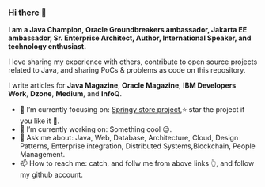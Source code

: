 ### Hi there 👋
<!-- 
![Twitter URL](https://img.shields.io/twitter/url?color=white&label=follow%20on%20Twitter&logo=twitter&logoColor=white&style=for-the-badge&url=https%3A%2F%2Ftwitter.com%2F_tamanm) ![LinkedIn URL](https://img.shields.io/twitter/url?color=white&label=con%20on%20linkedin&logo=linkedin&logoColor=white&style=for-the-badge&url=https%3A%2F%2Fwww.linkedin.com%2Fin%2Fmohamedtaman) ![FACEBOOK URL](https://img.shields.io/twitter/url?color=white&label=con%20on%20Facebook&logo=facebook&logoColor=white&style=for-the-badge&url=https%3A%2F%2Fwww.facebook.com%2Fmohamed.m.taman.7) ![Instagram URL](https://img.shields.io/twitter/url?color=white&label=con%20on%20instagram&logo=instagram&logoColor=white&style=for-the-badge&url=https%3A%2F%2Fwww.instagram.com%2Fm.m.taman%2F)
-->
**I am a Java Champion, Oracle Groundbreakers ambassador, Jakarta EE ambassador, Sr. Enterprise Architect, Author, International Speaker, and technology enthusiast.**

I love sharing my experience with others, contribute to open source projects related to Java, and sharing PoCs & problems as code on this repository.

I write articles for **Java Magazine**, **Oracle Magazine**, **IBM Developers Work**, **Dzone**, **Medium**, and **InfoQ**.

- 🎯 I’m currently focusing on: [Springy store project](https://github.com/mohamed-taman/Springy-Store-Microservices),⭐️ star the project if you like it 🤩.
- 🔭 I’m currently working on: Something cool 😉.
- 💬 Ask me about: Java, Web, Database, Architecture, Cloud, Design Patterns, Enterprise integration, Distributed Systems,Blockchain, People Management.
- 📫 How to reach me: catch, and follw me from above links 👆, and follow my github account.

<!--
**mohamed-taman/mohamed-taman** is a ✨ _special_ ✨ repository because its `README.md` (this file) appears on your GitHub profile.

Here are some ideas to get you started:

- 🔭 I’m currently working on ...
- 🌱 I’m currently learning ...
- 👯 I’m looking to collaborate on ...
- 🤔 I’m looking for help with ...
- 💬 Ask me about ...
- 📫 How to reach me: ...
- 😄 Pronouns: ...
- ⚡ Fun fact: ...
-->
